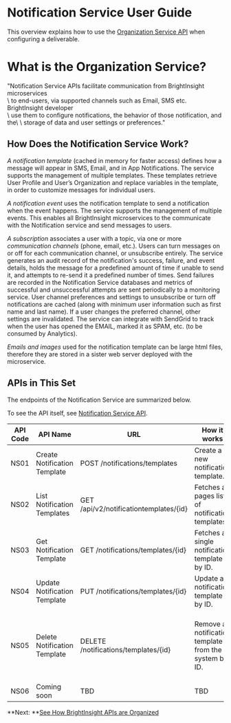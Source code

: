# Notification Service User Guide

This overview explains how to use the [Organization Service API](reference/NotificationServiceAPI.yml) when configuring a deliverable. 

# What is the Organization Service?
"Notification Service APIs facilitate communication from BrightInsight microservices\
    \ to end-users, via supported channels such as Email, SMS etc. BrightInsight developer\
    \ use them to configure notifications, the behavior of those notification, and the\ 
    \ storage of data and user settings or preferences.\"

## How Does the Notification Service Work?
*A notification template* (cached in memory for faster access) defines how a message will appear in SMS, Email, and in App Notifications. The service supports the management of multiple templates. These templates retrieve User Profile and User’s Organization and replace variables in the template, in order to customize messages for individual users. 

*A notification event* uses the notification template to send a notification when the event happens. The service supports the management of multiple events. This enables all BrightInsight microservices to the communicate with the Notification service and send messages to users. 

*A subscription* associates a user with a topic, via one or more *communication channels* (phone, email, etc.). Users can turn messages on or off for each communication channel, or unsubscribe entirely. The service generates an audit record of the notification's success, failure, and event details, holds the message for a predefined amount of time if unable to send it, and attempts to re-send it a predefined number of times. Send failures are recorded in the Notification Service databases and metrics of successful and unsuccessful attempts are sent periodically to a monitoring service. User channel preferences and settings to unsubscribe or turn off notifications are cached (along with minimum user information such as first name and last name). If a user changes the preferred channel, other settings are invalidated.  The service can integrate with SendGrid to track when the user has opened the EMAIL, marked it as SPAM, etc. (to be consumed by Analytics).

*Emails and images* used for the notification template can be large html files, therefore they are stored in a sister web server deployed with the microservice.

## APIs in This Set
The endpoints of the Notification Service are summarized below. 

To see the API itself, see [Notification Service API](reference/NotificationServiceYAML.yml).

API Code	| API Name	| URL   	|How it works	| Use for
----------|-----------|---------|-------------|---------
NS01	| Create Notification Template 	| POST /notifications/templates	| Create a new notification template.	|  TBD
NS02	| List Notification Templates	| GET /api/v2/notificationtemplates/{id} | Fetches a pages list of notification templates.	|  Looking up a list of all notification templates.
NS03	| Get Notification Template 	| GET /notifications/templates/{id} | Fetches a single notification template by ID.	|  Looking up a single notification template.
NS04	| Update Notification Template 	| PUT 	/notifications/templates/{id} | Update a notification template by ID.	|  Updating a notification template.
NS05	| Delete Notification Template 	| DELETE /notifications/templates/{id} | Remove a notification template from the system by ID.	|  Deleting a notification template (for example, when it is no longer used).
NS06	| Coming soon | TBD | TBD | TBD 

**Next: **[See How BrightInsight APIs are Organized](../docs/HowBrightInsightAPIsareOrganized.md)